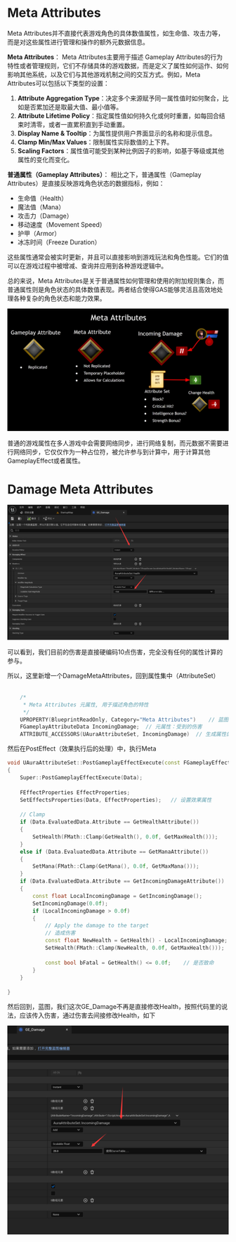 # Meta Attributes

Meta Attributes并不直接代表游戏角色的具体数值属性，如生命值、攻击力等，而是对这些属性进行管理和操作的额外元数据信息。

**Meta Attributes**：
Meta Attributes主要用于描述 Gameplay Attributes的行为特性或者管理规则，它们不存储具体的游戏数据，而是定义了属性如何运作、如何影响其他系统，以及它们与其他游戏机制之间的交互方式。例如，Meta Attributes可以包括以下类型的设置：

1. **Attribute Aggregation Type**：决定多个来源赋予同一属性值时如何聚合，比如是否累加还是取最大值、最小值等。
2. **Attribute Lifetime Policy**：指定属性值如何持久化或何时重置，如每回合结束时清零，或者一直累积直到手动重置。
3. **Display Name & Tooltip**：为属性提供用户界面显示的名称和提示信息。
4. **Clamp Min/Max Values**：限制属性实际数值的上下界。
5. **Scaling Factors**：属性值可能受到某种比例因子的影响，如基于等级或其他属性的变化而变化。

**普通属性（Gameplay Attributes）**：
相比之下，普通属性（Gameplay Attributes）是直接反映游戏角色状态的数据指标，例如：
- 生命值（Health）
- 魔法值（Mana）
- 攻击力（Damage）
- 移动速度（Movement Speed）
- 护甲（Armor）
- 冰冻时间（Freeze Duration）

这些属性通常会被实时更新，并且可以直接影响到游戏玩法和角色性能。它们的值可以在游戏过程中被增减、查询并应用到各种游戏逻辑中。

总的来说，Meta Attributes是关于普通属性如何管理和使用的附加规则集合，而普通属性则是角色状态的具体数值表现。两者结合使得GAS能够灵活且高效地处理各种复杂的角色状态和能力效果。

![image-20240415101515657](.\image-20240415101515657.png)

普通的游戏属性在多人游戏中会需要网络同步，进行网络复制，而元数据不需要进行网络同步，它仅仅作为一种占位符，被允许参与到计算中，用于计算其他GameplayEffect或者属性。



# Damage Meta Attributes

![image-20240415102811727](.\image-20240415102811727.png)

可以看到，我们目前的伤害是直接硬编码10点伤害，完全没有任何的属性计算的参与。

所以，这里新增一个DamageMetaAttributes，回到属性集中（AttributeSet）

```c++

	/*
	 * Meta Attributes 元属性, 用于描述角色的特性
	 */
	UPROPERTY(BlueprintReadOnly, Category="Meta Attributes")	// 蓝图只读，分类为Meta Attributes（元属性）, 元属性不需要复制
	FGameplayAttributeData IncomingDamage;	// 元属性：受到的伤害
	ATTRIBUTE_ACCESSORS(UAuraAttributeSet, IncomingDamage)	// 生成属性的Getter函数，属性的Setter函数，属性的初始化函数
```

然后在PostEffect（效果执行后的处理）中，执行Meta

```c++
void UAuraAttributeSet::PostGameplayEffectExecute(const FGameplayEffectModCallbackData& Data)
{
	Super::PostGameplayEffectExecute(Data);

	FEffectProperties EffectProperties;
	SetEffectsProperties(Data, EffectProperties);	// 设置效果属性

	// Clamp
	if (Data.EvaluatedData.Attribute == GetHealthAttribute())
	{
		SetHealth(FMath::Clamp(GetHealth(), 0.0f, GetMaxHealth()));
	}
	else if (Data.EvaluatedData.Attribute == GetManaAttribute())
	{
		SetMana(FMath::Clamp(GetMana(), 0.0f, GetMaxMana()));
	}
	if (Data.EvaluatedData.Attribute == GetIncomingDamageAttribute())
	{
		const float LocalIncomingDamage = GetIncomingDamage();
		SetIncomingDamage(0.0f);
		if (LocalIncomingDamage > 0.0f)
		{
			// Apply the damage to the target
			// 造成伤害
			const float NewHealth = GetHealth() - LocalIncomingDamage;
			SetHealth(FMath::Clamp(NewHealth, 0.0f, GetMaxHealth()));

			const bool bFatal = GetHealth() <= 0.0f;	// 是否致命
		}
	}

}
```

然后回到，蓝图，我们这次GE_Damage不再是直接修改Health，按照代码里的说法，应该传入伤害，通过伤害去间接修改Health，如下

![image-20240415104704615](.\image-20240415104704615.png)


